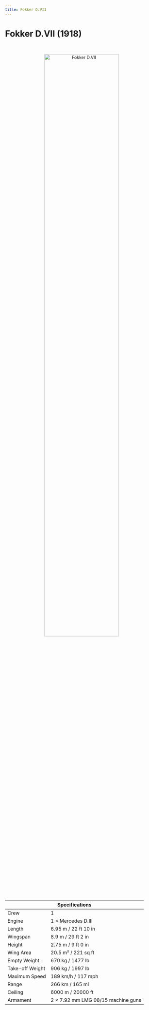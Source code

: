 ```yaml
---
title: Fokker D.VII
---
```


<h1 class="center-header">Fokker D.VII (1918)</h1>

<br>

<p align="center">
  <img src="../images/fokker_dvii.jpg" alt="Fokker D.VII" width="70%">
</p>

<br>

<table class="table_component">
  <thead>
    <tr>
      <th colspan="2" class="header">Specifications</th>
    </tr>
  </thead>
  <tbody>
    <tr>
      <td>Crew</td>
      <td>1</td>
    </tr>
    <tr>
      <td>Engine</td>
      <td>1 × Mercedes D.III</td>
    </tr>
    <tr>
      <td>Length</td>
      <td>6.95 m / 22 ft 10 in</td>
    </tr>
    <tr>
      <td>Wingspan</td>
      <td>8.9 m / 29 ft 2 in</td>
    </tr>
    <tr>
      <td>Height</td>
      <td>2.75 m / 9 ft 0 in</td>
    </tr>
    <tr>
      <td>Wing Area</td>
      <td>20.5 m² / 221 sq ft</td>
    </tr>
    <tr>
      <td>Empty Weight</td>
      <td>670 kg / 1477 lb</td>
    </tr>
    <tr>
      <td>Take-off Weight</td>
      <td>906 kg / 1997 lb</td>
    </tr>
    <tr>
      <td>Maximum Speed</td>
      <td>189 km/h / 117 mph</td>
    </tr>
    <tr>
      <td>Range</td>
      <td>266 km / 165 mi</td>
    </tr>
    <tr>
      <td>Ceiling</td>
      <td>6000 m / 20000 ft</td>
    </tr>
    <tr>
      <td>Armament</td>
      <td>2 × 7.92 mm LMG 08/15 machine guns</td>
    </tr>
  </tbody>
</table>

<br>